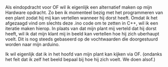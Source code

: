Als eindopdracht voor OF wil ik eigenlijk een alternatief maken op mijn Hardware opdracht.
Zo ben ik momenteel bezig met het programmeren van een plant zodat hij mij kan vertellen wanneer hij dorst heeft.
Omdat ik het afgezaagd vind om slechts deze .ino code om te zetten in C++, wil ik een iteratie maken hierop.
In plaats van dat mijn plant mij verteld dat hij dorst heeft, wil ik dat mijn klant mij in beeld kan vertellen hoe hij zich uberhaupt voelt.
Dit is nog steeds gebaseerd op de vochtwaarden die doorgestuurd worden naar mijn arduino.

Ik wil eigenlijk dat ik in het hoofd van mijn plant kan kijken via OF.
(ondanks het feit dat ik zelf het beeld bepaal bij hoe hij zich voelt. We doen alsof.)
